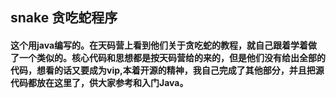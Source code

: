 ## snake 贪吃蛇程序
#### 这个用java编写的。在天码营上看到他们关于贪吃蛇的教程，就自己跟着学着做了一个类似的。核心代码和思想都是按天码营给的来的，但是他们没有给出全部的代码，想看的话又要成为vip,本着开源的精神，我自己完成了其他部分，并且把源代码都放在这里了，供大家参考和入门Java。
